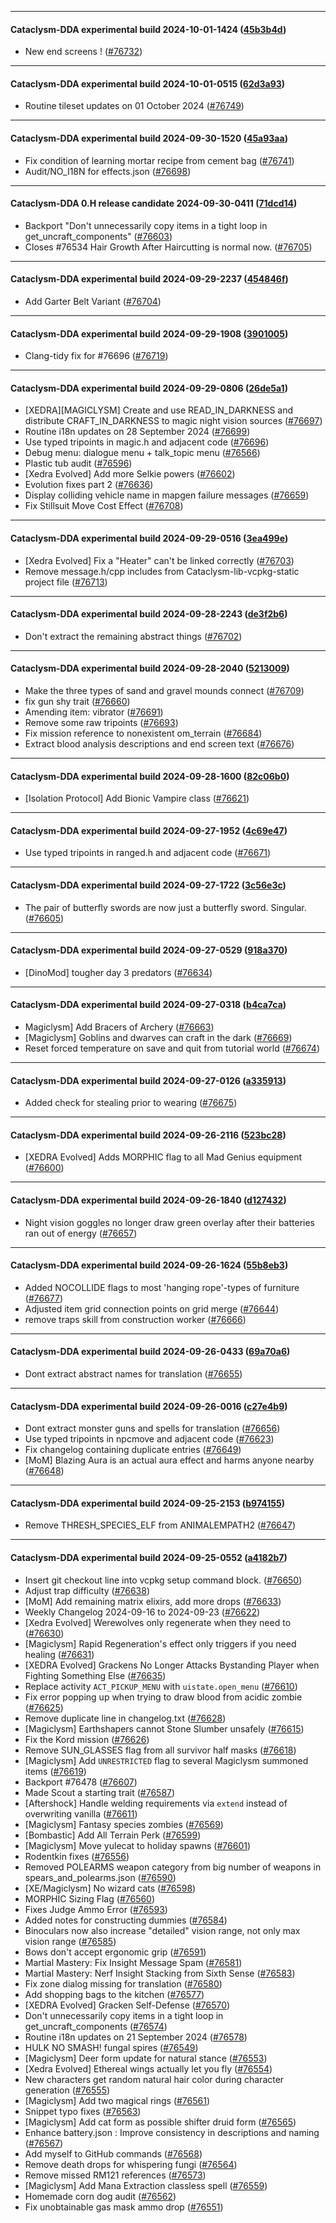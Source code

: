 
---

#### Cataclysm-DDA experimental build 2024-10-01-1424 ([45b3b4d](https://github.com/CleverRaven/Cataclysm-DDA/releases/tag/cdda-experimental-2024-10-01-1424))

* New end screens ! ([#76732](https://github.com/CleverRaven/Cataclysm-DDA/pull/76732))

---

#### Cataclysm-DDA experimental build 2024-10-01-0515 ([62d3a93](https://github.com/CleverRaven/Cataclysm-DDA/releases/tag/cdda-experimental-2024-10-01-0515))

* Routine tileset updates on 01 October 2024 ([#76749](https://github.com/CleverRaven/Cataclysm-DDA/pull/76749))

---

#### Cataclysm-DDA experimental build 2024-09-30-1520 ([45a93aa](https://github.com/CleverRaven/Cataclysm-DDA/releases/tag/cdda-experimental-2024-09-30-1520))

* Fix condition of learning mortar recipe from cement bag ([#76741](https://github.com/CleverRaven/Cataclysm-DDA/pull/76741))
* Audit/NO_I18N for effects.json ([#76698](https://github.com/CleverRaven/Cataclysm-DDA/pull/76698))

---

#### Cataclysm-DDA 0.H release candidate 2024-09-30-0411 ([71dcd14](https://github.com/CleverRaven/Cataclysm-DDA/releases/tag/cdda-0.H-2024-09-30-0411))

* Backport "Don't unnecessarily copy items in a tight loop in get_uncraft_components" ([#76603](https://github.com/CleverRaven/Cataclysm-DDA/pull/76603))
* Closes #76534 Hair Growth After Haircutting is normal now. ([#76705](https://github.com/CleverRaven/Cataclysm-DDA/pull/76705))

---

#### Cataclysm-DDA experimental build 2024-09-29-2237 ([454846f](https://github.com/CleverRaven/Cataclysm-DDA/releases/tag/cdda-experimental-2024-09-29-2237))

* Add Garter Belt Variant ([#76704](https://github.com/CleverRaven/Cataclysm-DDA/pull/76704))

---

#### Cataclysm-DDA experimental build 2024-09-29-1908 ([3901005](https://github.com/CleverRaven/Cataclysm-DDA/releases/tag/cdda-experimental-2024-09-29-1908))

* Clang-tidy fix for #76696 ([#76719](https://github.com/CleverRaven/Cataclysm-DDA/pull/76719))

---

#### Cataclysm-DDA experimental build 2024-09-29-0806 ([26de5a1](https://github.com/CleverRaven/Cataclysm-DDA/releases/tag/cdda-experimental-2024-09-29-0806))

* [XEDRA][MAGICLYSM] Create and use READ_IN_DARKNESS and distribute CRAFT_IN_DARKNESS to magic night vision sources ([#76697](https://github.com/CleverRaven/Cataclysm-DDA/pull/76697))
* Routine i18n updates on 28 September 2024 ([#76699](https://github.com/CleverRaven/Cataclysm-DDA/pull/76699))
* Use typed tripoints in magic.h and adjacent code ([#76696](https://github.com/CleverRaven/Cataclysm-DDA/pull/76696))
* Debug menu: dialogue menu + talk_topic menu ([#76566](https://github.com/CleverRaven/Cataclysm-DDA/pull/76566))
* Plastic tub audit ([#76596](https://github.com/CleverRaven/Cataclysm-DDA/pull/76596))
* [Xedra Evolved] Add more Selkie powers ([#76602](https://github.com/CleverRaven/Cataclysm-DDA/pull/76602))
* Evolution fixes part 2 ([#76636](https://github.com/CleverRaven/Cataclysm-DDA/pull/76636))
* Display colliding vehicle name in mapgen failure messages ([#76659](https://github.com/CleverRaven/Cataclysm-DDA/pull/76659))
* Fix Stillsuit Move Cost Effect ([#76708](https://github.com/CleverRaven/Cataclysm-DDA/pull/76708))

---

#### Cataclysm-DDA experimental build 2024-09-29-0516 ([3ea499e](https://github.com/CleverRaven/Cataclysm-DDA/releases/tag/cdda-experimental-2024-09-29-0516))

* [Xedra Evolved] Fix a "Heater" can't be linked correctly ([#76703](https://github.com/CleverRaven/Cataclysm-DDA/pull/76703))
* Remove message.h/cpp includes from Cataclysm-lib-vcpkg-static project file ([#76713](https://github.com/CleverRaven/Cataclysm-DDA/pull/76713))

---

#### Cataclysm-DDA experimental build 2024-09-28-2243 ([de3f2b6](https://github.com/CleverRaven/Cataclysm-DDA/releases/tag/cdda-experimental-2024-09-28-2243))

* Don't extract the remaining abstract things ([#76702](https://github.com/CleverRaven/Cataclysm-DDA/pull/76702))

---

#### Cataclysm-DDA experimental build 2024-09-28-2040 ([5213009](https://github.com/CleverRaven/Cataclysm-DDA/releases/tag/cdda-experimental-2024-09-28-2040))

* Make the three types of sand and gravel mounds connect ([#76709](https://github.com/CleverRaven/Cataclysm-DDA/pull/76709))
* fix gun shy trait ([#76660](https://github.com/CleverRaven/Cataclysm-DDA/pull/76660))
* Amending item: vibrator ([#76691](https://github.com/CleverRaven/Cataclysm-DDA/pull/76691))
* Remove some raw tripoints ([#76693](https://github.com/CleverRaven/Cataclysm-DDA/pull/76693))
* Fix mission reference to nonexistent om_terrain ([#76684](https://github.com/CleverRaven/Cataclysm-DDA/pull/76684))
* Extract blood analysis descriptions and end screen text ([#76676](https://github.com/CleverRaven/Cataclysm-DDA/pull/76676))

---

#### Cataclysm-DDA experimental build 2024-09-28-1600 ([82c06b0](https://github.com/CleverRaven/Cataclysm-DDA/releases/tag/cdda-experimental-2024-09-28-1600))

* [Isolation Protocol] Add Bionic Vampire class ([#76621](https://github.com/CleverRaven/Cataclysm-DDA/pull/76621))

---

#### Cataclysm-DDA experimental build 2024-09-27-1952 ([4c69e47](https://github.com/CleverRaven/Cataclysm-DDA/releases/tag/cdda-experimental-2024-09-27-1952))

* Use typed tripoints in ranged.h and adjacent code ([#76671](https://github.com/CleverRaven/Cataclysm-DDA/pull/76671))

---

#### Cataclysm-DDA experimental build 2024-09-27-1722 ([3c56e3c](https://github.com/CleverRaven/Cataclysm-DDA/releases/tag/cdda-experimental-2024-09-27-1722))

* The pair of butterfly swords are now just a butterfly sword. Singular. ([#76605](https://github.com/CleverRaven/Cataclysm-DDA/pull/76605))

---

#### Cataclysm-DDA experimental build 2024-09-27-0529 ([918a370](https://github.com/CleverRaven/Cataclysm-DDA/releases/tag/cdda-experimental-2024-09-27-0529))

* [DinoMod] tougher day 3 predators ([#76634](https://github.com/CleverRaven/Cataclysm-DDA/pull/76634))

---

#### Cataclysm-DDA experimental build 2024-09-27-0318 ([b4ca7ca](https://github.com/CleverRaven/Cataclysm-DDA/releases/tag/cdda-experimental-2024-09-27-0318))

* Magiclysm] Add Bracers of Archery ([#76663](https://github.com/CleverRaven/Cataclysm-DDA/pull/76663))
* [Magiclysm] Goblins and dwarves can craft in the dark ([#76669](https://github.com/CleverRaven/Cataclysm-DDA/pull/76669))
* Reset forced temperature on save and quit from tutorial world ([#76674](https://github.com/CleverRaven/Cataclysm-DDA/pull/76674))

---

#### Cataclysm-DDA experimental build 2024-09-27-0126 ([a335913](https://github.com/CleverRaven/Cataclysm-DDA/releases/tag/cdda-experimental-2024-09-27-0126))

* Added check for stealing prior to wearing ([#76675](https://github.com/CleverRaven/Cataclysm-DDA/pull/76675))

---

#### Cataclysm-DDA experimental build 2024-09-26-2116 ([523bc28](https://github.com/CleverRaven/Cataclysm-DDA/releases/tag/cdda-experimental-2024-09-26-2116))

* [XEDRA Evolved] Adds MORPHIC flag to all Mad Genius equipment ([#76600](https://github.com/CleverRaven/Cataclysm-DDA/pull/76600))

---

#### Cataclysm-DDA experimental build 2024-09-26-1840 ([d127432](https://github.com/CleverRaven/Cataclysm-DDA/releases/tag/cdda-experimental-2024-09-26-1840))

* Night vision goggles no longer draw green overlay after their batteries ran out of energy ([#76657](https://github.com/CleverRaven/Cataclysm-DDA/pull/76657))

---

#### Cataclysm-DDA experimental build 2024-09-26-1624 ([55b8eb3](https://github.com/CleverRaven/Cataclysm-DDA/releases/tag/cdda-experimental-2024-09-26-1624))

* Added NOCOLLIDE flags to most 'hanging rope'-types of furniture ([#76677](https://github.com/CleverRaven/Cataclysm-DDA/pull/76677))
* Adjusted item grid connection points on grid merge ([#76644](https://github.com/CleverRaven/Cataclysm-DDA/pull/76644))
* remove traps skill from construction worker ([#76666](https://github.com/CleverRaven/Cataclysm-DDA/pull/76666))

---

#### Cataclysm-DDA experimental build 2024-09-26-0433 ([69a70a6](https://github.com/CleverRaven/Cataclysm-DDA/releases/tag/cdda-experimental-2024-09-26-0433))

* Dont extract abstract names for translation ([#76655](https://github.com/CleverRaven/Cataclysm-DDA/pull/76655))

---

#### Cataclysm-DDA experimental build 2024-09-26-0016 ([c27e4b9](https://github.com/CleverRaven/Cataclysm-DDA/releases/tag/cdda-experimental-2024-09-26-0016))

* Dont extract monster guns and spells for translation ([#76656](https://github.com/CleverRaven/Cataclysm-DDA/pull/76656))
* Use typed tripoints in npcmove and adjacent code ([#76623](https://github.com/CleverRaven/Cataclysm-DDA/pull/76623))
* Fix changelog containing duplicate entries ([#76649](https://github.com/CleverRaven/Cataclysm-DDA/pull/76649))
* [MoM] Blazing Aura is an actual aura effect and harms anyone nearby ([#76648](https://github.com/CleverRaven/Cataclysm-DDA/pull/76648))

---

#### Cataclysm-DDA experimental build 2024-09-25-2153 ([b974155](https://github.com/CleverRaven/Cataclysm-DDA/releases/tag/cdda-experimental-2024-09-25-2153))

* Remove THRESH_SPECIES_ELF from ANIMALEMPATH2 ([#76647](https://github.com/CleverRaven/Cataclysm-DDA/pull/76647))

---

#### Cataclysm-DDA experimental build 2024-09-25-0552 ([a4182b7](https://github.com/CleverRaven/Cataclysm-DDA/releases/tag/cdda-experimental-2024-09-25-0552))

* Insert git checkout line into vcpkg setup command block. ([#76650](https://github.com/CleverRaven/Cataclysm-DDA/pull/76650))
* Adjust trap difficulty ([#76638](https://github.com/CleverRaven/Cataclysm-DDA/pull/76638))
* [MoM] Add remaining matrix elixirs, add more drops ([#76633](https://github.com/CleverRaven/Cataclysm-DDA/pull/76633))
* Weekly Changelog 2024-09-16 to 2024-09-23 ([#76622](https://github.com/CleverRaven/Cataclysm-DDA/pull/76622))
* [Xedra Evolved] Werewolves only regenerate when they need to ([#76630](https://github.com/CleverRaven/Cataclysm-DDA/pull/76630))
* [Magiclysm] Rapid Regeneration's effect only triggers if you need healing ([#76631](https://github.com/CleverRaven/Cataclysm-DDA/pull/76631))
* [XEDRA Evolved] Grackens No Longer Attacks Bystanding Player when Fighting Something Else ([#76635](https://github.com/CleverRaven/Cataclysm-DDA/pull/76635))
* Replace activity `ACT_PICKUP_MENU` with `uistate.open_menu` ([#76610](https://github.com/CleverRaven/Cataclysm-DDA/pull/76610))
* Fix error popping up when trying to draw blood from acidic zombie ([#76625](https://github.com/CleverRaven/Cataclysm-DDA/pull/76625))
* Remove duplicate line in changelog.txt ([#76628](https://github.com/CleverRaven/Cataclysm-DDA/pull/76628))
* [Magiclysm] Earthshapers cannot Stone Slumber unsafely ([#76615](https://github.com/CleverRaven/Cataclysm-DDA/pull/76615))
* Fix the Kord mission ([#76626](https://github.com/CleverRaven/Cataclysm-DDA/pull/76626))
* Remove SUN_GLASSES flag from all survivor half masks  ([#76618](https://github.com/CleverRaven/Cataclysm-DDA/pull/76618))
* [Magiclysm] Add `UNRESTRICTED` flag to several Magiclysm summoned items ([#76619](https://github.com/CleverRaven/Cataclysm-DDA/pull/76619))
* Backport #76478 ([#76607](https://github.com/CleverRaven/Cataclysm-DDA/pull/76607))
* Made Scout a starting trait ([#76587](https://github.com/CleverRaven/Cataclysm-DDA/pull/76587))
* [Aftershock] Handle welding requirements via ``extend`` instead of overwriting vanilla ([#76611](https://github.com/CleverRaven/Cataclysm-DDA/pull/76611))
* [Magiclysm] Fantasy species zombies ([#76569](https://github.com/CleverRaven/Cataclysm-DDA/pull/76569))
* [Bombastic] Add All Terrain Perk ([#76599](https://github.com/CleverRaven/Cataclysm-DDA/pull/76599))
* [Magiclysm] Move yulecat to holiday spawns ([#76601](https://github.com/CleverRaven/Cataclysm-DDA/pull/76601))
* Rodentkin fixes ([#76556](https://github.com/CleverRaven/Cataclysm-DDA/pull/76556))
* Removed POLEARMS weapon category from big number of weapons in spears_and_polearms.json ([#76590](https://github.com/CleverRaven/Cataclysm-DDA/pull/76590))
* [XE/Magiclysm] No wizard cats ([#76598](https://github.com/CleverRaven/Cataclysm-DDA/pull/76598))
* MORPHIC Sizing Flag ([#76560](https://github.com/CleverRaven/Cataclysm-DDA/pull/76560))
* Fixes Judge Ammo Error ([#76593](https://github.com/CleverRaven/Cataclysm-DDA/pull/76593))
* Added notes for constructing dummies ([#76584](https://github.com/CleverRaven/Cataclysm-DDA/pull/76584))
* Binoculars now also increase "detailed" vision range, not only max vision range ([#76585](https://github.com/CleverRaven/Cataclysm-DDA/pull/76585))
* Bows don't accept ergonomic grip ([#76591](https://github.com/CleverRaven/Cataclysm-DDA/pull/76591))
* Martial Mastery: Fix Insight Message Spam ([#76581](https://github.com/CleverRaven/Cataclysm-DDA/pull/76581))
* Martial Mastery: Nerf Insight Stacking from Sixth Sense ([#76583](https://github.com/CleverRaven/Cataclysm-DDA/pull/76583))
* Fix zone dialog missing for translation ([#76580](https://github.com/CleverRaven/Cataclysm-DDA/pull/76580))
* Add shopping bags to the kitchen ([#76577](https://github.com/CleverRaven/Cataclysm-DDA/pull/76577))
* [XEDRA Evolved] Gracken Self-Defense ([#76570](https://github.com/CleverRaven/Cataclysm-DDA/pull/76570))
* Don't unnecessarily copy items in a tight loop in get_uncraft_components ([#76574](https://github.com/CleverRaven/Cataclysm-DDA/pull/76574))
* Routine i18n updates on 21 September 2024 ([#76578](https://github.com/CleverRaven/Cataclysm-DDA/pull/76578))
* HULK NO SMASH! fungal spires ([#76549](https://github.com/CleverRaven/Cataclysm-DDA/pull/76549))
* [Magiclysm] Deer form update for natural stance ([#76553](https://github.com/CleverRaven/Cataclysm-DDA/pull/76553))
* [Xedra Evolved] Ethereal wings actually let you fly ([#76554](https://github.com/CleverRaven/Cataclysm-DDA/pull/76554))
* New characters get random natural hair color during character generation ([#76555](https://github.com/CleverRaven/Cataclysm-DDA/pull/76555))
* [Magiclysm] Add two magical rings ([#76561](https://github.com/CleverRaven/Cataclysm-DDA/pull/76561))
* Snippet typo fixes ([#76563](https://github.com/CleverRaven/Cataclysm-DDA/pull/76563))
* [Magiclysm] Add cat form as possible shifter druid form ([#76565](https://github.com/CleverRaven/Cataclysm-DDA/pull/76565))
* Enhance battery.json : Improve consistency in descriptions and naming ([#76567](https://github.com/CleverRaven/Cataclysm-DDA/pull/76567))
* Add myself to GitHub commands ([#76568](https://github.com/CleverRaven/Cataclysm-DDA/pull/76568))
* Remove death drops for whispering fungi ([#76564](https://github.com/CleverRaven/Cataclysm-DDA/pull/76564))
* Remove missed RM121 references ([#76573](https://github.com/CleverRaven/Cataclysm-DDA/pull/76573))
* [Magiclysm] Add Mana Extraction classless spell ([#76559](https://github.com/CleverRaven/Cataclysm-DDA/pull/76559))
* Homemade corn dog audit ([#76562](https://github.com/CleverRaven/Cataclysm-DDA/pull/76562))
* Fix unobtainable gas mask ammo drop ([#76551](https://github.com/CleverRaven/Cataclysm-DDA/pull/76551))
